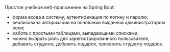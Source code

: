 Простое учебное веб-приложение на Spring Boot:
 - форма входа в систему, аутентификация по логину и паролю;
 - реализована авторизации на основании выданной администратором роли;
 - работа с простыми таблицами, выпадающими списками;
 - можно выбрать роль для зарегистрированного пользователя, добавить студента, добавить подарок, присвоить студенту подарок.
